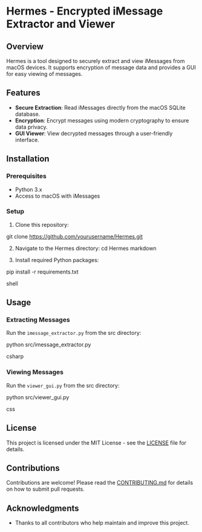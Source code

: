 # Hermes - Encrypted iMessage Extractor and Viewer

## Overview
Hermes is a tool designed to securely extract and view iMessages from macOS devices. It supports encryption of message data and provides a GUI for easy viewing of messages.

## Features
- **Secure Extraction**: Read iMessages directly from the macOS SQLite database.
- **Encryption**: Encrypt messages using modern cryptography to ensure data privacy.
- **GUI Viewer**: View decrypted messages through a user-friendly interface.

## Installation

### Prerequisites
- Python 3.x
- Access to macOS with iMessages

### Setup
1. Clone this repository:

git clone https://github.com/yourusername/Hermes.git

2. Navigate to the Hermes directory:
    cd Hermes
    markdown

3. Install required Python packages:

pip install -r requirements.txt

shell


## Usage

### Extracting Messages
Run the `imessage_extractor.py` from the src directory:

python src/imessage_extractor.py

csharp


### Viewing Messages
Run the `viewer_gui.py` from the src directory:

python src/viewer_gui.py

css


## License
This project is licensed under the MIT License - see the [LICENSE](LICENSE) file for details.

## Contributions
Contributions are welcome! Please read the [CONTRIBUTING.md](CONTRIBUTING.md) for details on how to submit pull requests.

## Acknowledgments
- Thanks to all contributors who help maintain and improve this project.
